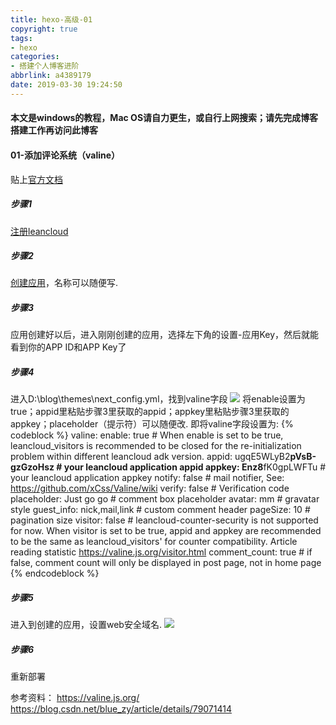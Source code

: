 ```yaml
---
title: hexo-高级-01
copyright: true
tags:
- hexo
categories: 
- 搭建个人博客进阶
abbrlink: a4389179
date: 2019-03-30 19:24:50
---
```

#### 本文是windows的教程，Mac OS请自力更生，或自行上网搜索；请先完成博客搭建工作再访问此博客

#### 01-添加评论系统（valine）

贴上[官方文档](https://valine.js.org/)

##### 步骤1

[注册leancloud](https://leancloud.cn/dashboard/login.html#/signup)

##### 步骤2

[创建应用](https://leancloud.cn/dashboard/applist.html#/newapp)，名称可以随便写.

##### 步骤3

应用创建好以后，进入刚刚创建的应用，选择左下角的设置-应用Key，然后就能看到你的APP ID和APP Key了

##### 步骤4

进入D:\blog\themes\next\_config.yml，找到valine字段
![](https://serverless-page-bucket-jm08mud0-1300042459.cos-website.ap-shanghai.myqcloud.com/pic20.jpg)
将enable设置为true；appid里粘贴步骤3里获取的appid；appkey里粘贴步骤3里获取的appkey；placeholder（提示符）可以随便改.
即将valine字段设置为:
{% codeblock %}
valine:
  enable: true # When enable is set to be true, leancloud_visitors is recommended to be closed for the re-initialization problem within different leancloud adk version.
  appid: ugqE5WLyB2**********pVsB-gzGzoHsz # your leancloud application appid
  appkey: Enz8**********fK0gpLWFTu # your leancloud application appkey
  notify: false # mail notifier, See: https://github.com/xCss/Valine/wiki
  verify: false # Verification code
  placeholder: Just go go # comment box placeholder
  avatar: mm # gravatar style
  guest_info: nick,mail,link # custom comment header
  pageSize: 10 # pagination size
  visitor: false # leancloud-counter-security is not supported for now. When visitor is set to be true, appid and appkey are recommended to be the same as leancloud_visitors' for counter compatibility. Article reading statistic https://valine.js.org/visitor.html
  comment_count: true # if false, comment count will only be displayed in post page, not in home page
{% endcodeblock %}

##### 步骤5

进入到创建的应用，设置web安全域名.
![](https://serverless-page-bucket-jm08mud0-1300042459.cos-website.ap-shanghai.myqcloud.com/pic21.jpg)

##### 步骤6

重新部署

参考资料：
<https://valine.js.org/>
<https://blog.csdn.net/blue_zy/article/details/79071414>
